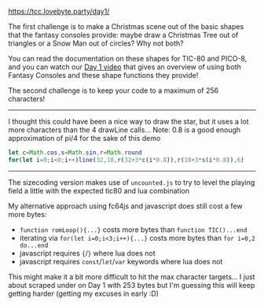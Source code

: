https://tcc.lovebyte.party/day1/

The first challenge is to make a Christmas scene out of the basic shapes that the fantasy consoles provide: maybe draw a Christmas Tree out of triangles or a Snow Man out of circles? Why not both?

You can read the documentation on these shapes for TIC-80 and PICO-8, and you can watch our [Day 1 video](https://www.youtube.com/watch?v=ys4N6itxi44) that gives an overview of using both Fantasy Consoles and these shape functions they provide!

The second challenge is to keep your code to a maximum of 256 characters!

-----

I thought this could have been a nice way to draw the star, but it uses a lot more characters than the 4 drawLine calls...
Note: 0.8 is a good enough approximation of pi/4 for the sake of this demo

```js
let c=Math.cos,s=Math.sin,r=Math.round
for(let i=0;i<8;i++)line(32,10,r(32+3*c(i*0.8)),r(10+3*s(i*0.8)),6)
```

-----

The sizecoding version makes use of ```uncounted.js``` to try to level the playing field a little with the expected tic80 and lua combination

My alternative approach using fc64js and javascript does still cost a few more bytes:

* ```function romLoop(){...}``` costs more bytes than ```function TIC()...end```
* iterating via ```for(let i=0;i<3;i++){...}``` costs more bytes than ```for i=0,2 do...end```
* javascript requires ```{```/```}``` where lua does not
* javascript requires ```const```/```let```/```var``` keywords where lua does not

This might make it a bit more difficult to hit the max character targets... I just about scraped under on Day 1 with 253 bytes but I'm guessing this will keep getting harder (getting my excuses in early :D)
